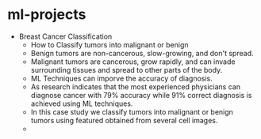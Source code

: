# ml-projects

- Breast Cancer Classification
    - How to Classify tumors into malignant or benign
    - Benign tumors are non-cancerous, slow-growing, and don't spread.
    - Malignant tumors are cancerous, grow rapidly, and can invade surrounding tissues and spread to other parts of the body.
    - ML Techniques can imporve the accuracy of diagnosis.
    - As research indicates that the most experienced physicians can diagnose cancer with 79% accuracy while 91% correct diagnosis is achieved using ML techniques.
    - In this case study we classify tumors into malignant or benign tumors using featured obtained from several cell images.
    - 